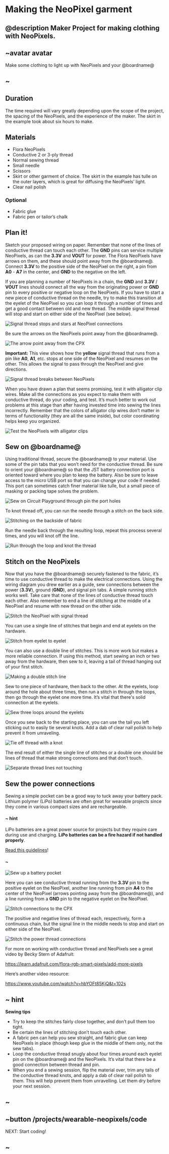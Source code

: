 # Making the NeoPixel garment

## @description Maker Project for making clothing with NeoPixels.

## ~avatar avatar

Make some clothing to light up with NeoPixels and your @boardname@

## ~
## Duration

The time required will vary greatly depending upon the scope of the project, the spacing of the NeoPixels, and the experience of the maker. The skirt in the example took about six hours to make.

## Materials 

* Flora NeoPixels
* Conductive 2 or 3-ply thread
* Normal sewing thread 
* Small needle
* Scissors
* Skirt or other garment of choice. The skirt in the example has tulle on the outer layers, which is great for diffusing the NeoPixels’ light.
* Clear nail polish

### Optional

* Fabric glue
* Fabric pen or tailor’s chalk

## Plan it!

Sketch your proposed wiring on paper. Remember that none of the lines of conductive thread can touch each other. The **GND** pins can service multiple NeoPixels, as can the **3.3V** and **VOUT** for power. The Flora NeoPixels have arrows on them, and these should point away from the @boardname@. Connect **3.3V** to the positive side of the NeoPixel on the right, a pin from **A0** - **A7** in the center, and **GND** to the negative on the left. 

If you are planning a number of NeoPixels in a chain, the **GND** and **3.3V** / **VOUT** lines should connect all the way from the originating power or **GND** pin to every positive or negative loop on the NeoPixels. If you have to start a new piece of conductive thread on the needle, try to make this transition at the eyelet of the NeoPixel so you can loop it through a number of times and get a good contact between old and new thread. The middle signal thread will stop and start on either side of the NeoPixel (see below). 

![Signal thread stops and stars at NeoPixel connections](/static/cp/projects/wearable-neopixels/middle-signal-thread.jpg)

Be sure the arrows on the NeoPixels point away from the @boardname@. 

![The arrow point away from the CPX](/static/cp/projects/wearable-neopixels/point-arrows-away.jpg)

**Important:** This view shows how the **yellow** signal thread that runs from a pin like **A0**, **A1**, etc. stops at one side of the NeoPixel and resumes on the other. This allows the signal to pass through the NeoPixel and give directions. 

![Signal thread breaks between NeoPixels](/static/cp/projects/wearable-neopixels/signal-thread-chain.jpg)

When you have drawn a plan that seems promising, test it with alligator clip wires. Make all the connections as you expect to make them with conductive thread, do your coding, and test. It’s much better to work out problems at this stage than after having invested time into sewing the lines incorrectly. Remember that the colors of alligator clip wires don’t matter in terms of functionality (they are all the same inside), but color coordinating helps keep you organized.

![Test the NeoPixels with alligator clips](/static/cp/projects/wearable-neopixels/test-with-clips.jpg)

## Sew on @boardname@

Using traditional thread, secure the @boardname@ to your material. Use some of the pin tabs that you won’t need for the conductive thread. Be sure to orient your @boardname@ so that the JST battery connection port is oriented toward where you plan to keep the battery. Also be sure to leave access to the micro USB port so that you can change your code if needed. This port can sometimes catch finer material like tulle, but a small piece of masking or packing tape solves the problem. 

![Sew on Circuit Playground through pin the port holes](/static/cp/projects/wearable-neopixels/cpx-sewn-on.jpg)

To knot thread off, you can run the needle through a stitch on the back side.

![Stitching on the backside of fabric](/static/cp/projects/wearable-neopixels/thread-backside.jpg)

Run the needle back through the resulting loop, repeat this process several times, and you will knot off the line. 

![Run through the loop and knot the thread](/static/cp/projects/wearable-neopixels/loop-and-knot.jpg)

## Stitch on the NeoPixels

Now that you have the @boardname@ securely fastened to the fabric, it’s time to use conductive thread to make the electrical connections. Using the wiring diagram you drew earlier as a guide, sew connections between the power (**3.3V**), ground (**GND**), and signal pin tabs. A simple running stitch works well. Take care that none of the lines of conductive thread touch each other. Also remember to end a line of stitching at the middle of a NeoPixel and resume with new thread on the other side. 

![Stitch the NeoPixel with signal thread](/static/cp/projects/wearable-neopixels/stitch-neopixel-signal.jpg)

You can use a single line of stitches that begin and end at eyelets on the hardware.

![Stitch from eyelet to eyelet](/static/cp/projects/wearable-neopixels/eyelet-to-eyelet.jpg)

You can also use a double line of stitches. This is more work but makes a more reliable connection. If using this method, start sewing an inch or two away from the hardware, then sew to it, leaving a tail of thread hanging out of your first stitch.

![Making a double stitch line](/static/cp/projects/wearable-neopixels/double-stitch-line.jpg)

Sew to one piece of hardware, then back to the other. At the eyelets, loop around the hole about three times, then run a stitch in through the loops, then go through the eyelet one more time. It’s vital that there's solid connection at the eyelets.

![Sew three loops around the eyelets](/static/cp/projects/wearable-neopixels/three-loop-eyelet.jpg)

Once you sew back to the starting place, you can use the tail you left sticking out to easily tie several knots. Add a dab of clear nail polish to help prevent it from unraveling. 

![Tie off thread with a knot](/static/cp/projects/wearable-neopixels/tie-off-knot.jpg)

The end result of either the single line of stitches or a double one should be lines of thread that make strong connections and that don’t touch.

![Separate thread lines not touching](/static/cp/projects/wearable-neopixels/separate-thread-lines.jpg)

## Sew the power connections

Sewing a simple pocket can be a good way to tuck away your battery pack. Lithium polymer (LiPo) batteries are often great for wearable projects since they come in various compact sizes and are rechargeable. 

#### ~ hint

LiPo batteries are a great power source for projects but they require care during use and charging. **LiPo batteries can be a fire hazard if not handled properly**.

[Read this guidelines](https://learn.adafruit.com/li-ion-and-lipoly-batteries/conclusion)!

#### ~

![Sew up a battery pocket](/static/cp/projects/wearable-neopixels/battery-pocket.jpg)

Here you can see conductive thread running from the **3.3V** pin to the positive eyelet on the NeoPixel, another line running from pin **A4** to the center of the NeoPixel (arrows pointing away from the @boardname@), and a line running from a **GND** pin to the negative eyelet on the NeoPixel. 

![Stitch connections to the CPX](/static/cp/projects/wearable-neopixels/cpx-stitch-neopixel.jpg)

The positive and negative lines of thread each, respectively, form a continuous chain, but the signal line in the middle needs to stop and start on either side of the NeoPixel. 

![Stitch the power thread connections](/static/cp/projects/wearable-neopixels/power-thread-stitches.jpg)

For more on working with conductive thread and NeoPixels see a great video by Becky Stern of Adafruit:

https://learn.adafruit.com/flora-rgb-smart-pixels/add-more-pixels

Here’s another video resource:

https://www.youtube.com/watch?v=hbYOFt85KjQ&t=102s 
<br/>

## ~ hint

**Sewing tips**

* Try to keep the stitches fairly close together, and don’t pull them too tight.
* Be certain the lines of stitching don’t touch each other. 
* A fabric pen can help you sew straight, and fabric glue can keep NeoPixels in place (though keep glue in the middle of them only, not the sew tabs).
* Loop the conductive thread snugly about four times around each eyelet pin on the @boardname@ and the NeoPixels. It’s vital that there be a good connection between thread and pin. 
* When you end a sewing session, flip the material over, trim any tails of the conductive thread knots, and apply a dab of clear nail polish to them. This will help prevent them from unravelling. Let them dry before your next session. 

## ~

## ~button /projects/wearable-neopixels/code
NEXT: Start coding!
## ~
